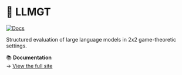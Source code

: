 # 🧠 LLMGT

[![Docs](https://img.shields.io/badge/docs-live-blue?style=flat-square)](https://avgjoe-cpu.github.io/LLMGT/)

Structured evaluation of large language models in 2x2 game-theoretic settings.


📚 **Documentation**  
→ [View the full site](https://avgjoe-cpu.github.io/LLMGT/)